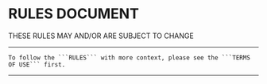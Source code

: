 # RULES DOCUMENT
THESE RULES MAY AND/OR ARE SUBJECT TO CHANGE

-----
    To follow the ```RULES``` with more context, please see the ```TERMS OF USE``` first.
-----

# 